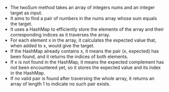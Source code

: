 * The twoSum method takes an array of integers nums and an integer target as input.
* It aims to find a pair of numbers in the nums array whose sum equals the target.
* It uses a HashMap to efficiently store the elements of the array and their corresponding indices as it traverses the array.
* For each element x in the array, it calculates the expected value that, when added to x, would give the target.
* If the HashMap already contains x, it means the pair (x, expected) has been found, and it returns the indices of both elements.
* If x is not found in the HashMap, it means the expected complement has not been encountered yet, so it stores the expected value and its index in the HashMap.
* If no valid pair is found after traversing the whole array, it returns an array of length 1 to indicate no such pair exists.